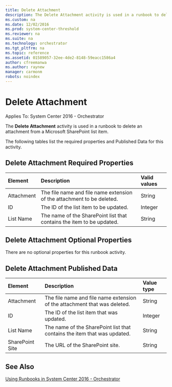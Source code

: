 ```yaml
---
title: Delete Attachment
description: The Delete Attachment activity is used in a runbook to delete an attachment from a Microsoft SharePoint list item.
ms.custom: na
ms.date: 12/02/2016
ms.prod: system-center-threshold
ms.reviewer: na
ms.suite: na
ms.technology: orchestrator
ms.tgt_pltfrm: na
ms.topic: reference
ms.assetid: 01589057-32ee-4de2-8148-59eacc1586a4
author: cfreemanwa
ms.author: raynew
manager: carmonm
robots: noindex
---
```

# Delete Attachment

Applies To: System Center 2016 - Orchestrator

The **Delete Attachment** activity is used in a runbook to delete an attachment from a Microsoft SharePoint list item.

The following tables list the required properties and Published Data for this activity.

## Delete Attachment Required Properties

| **Element** | **Description**   | **Valid values** |
|:---|:---|:---|
| Attachment  | The file name and file name extension of the attachment to be deleted. | String   |
| ID   | The ID of the list item to be updated.   | Integer   |
| List Name   | The name of the SharePoint list that contains the item to be updated.  | String   |

## Delete Attachment Optional Properties

There are no optional properties for this runbook activity.

## Delete Attachment Published Data

| **Element**   | **Description**   | **Value type** |
|:---|:---|:---|
| Attachment   | The file name and file name extension of the attachment that was deleted. | String   |
| ID   | The ID of the list item that was updated.   | Integer   |
| List Name   | The name of the SharePoint list that contains the item that was updated.  | String   |
| SharePoint Site | The URL of the SharePoint site.   | String   |

## See Also


[Using Runbooks in System Center 2016 - Orchestrator](https://technet.microsoft.com/en-us/library/hh403791.aspx)

